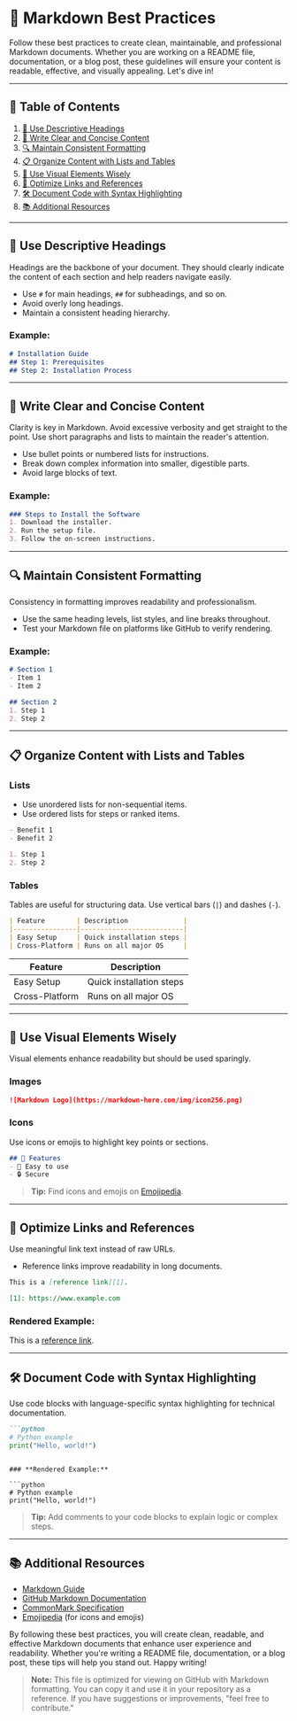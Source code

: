 # 🌟 **Markdown Best Practices**

Follow these best practices to create clean, maintainable, and professional Markdown documents. Whether you are working on a README file, documentation, or a blog post, these guidelines will ensure your content is readable, effective, and visually appealing. Let's dive in!

---

## 📑 **Table of Contents**

1. [🔖 Use Descriptive Headings](#-use-descriptive-headings)
2. [📝 Write Clear and Concise Content](#-write-clear-and-concise-content)
3. [🔍 Maintain Consistent Formatting](#-maintain-consistent-formatting)
4. [📋 Organize Content with Lists and Tables](#-organize-content-with-lists-and-tables)
5. [🎨 Use Visual Elements Wisely](#-use-visual-elements-wisely)
6. [🔗 Optimize Links and References](#-optimize-links-and-references)
7. [🛠️ Document Code with Syntax Highlighting](#%EF%B8%8F-document-code-with-syntax-highlighting)
8. [📚 Additional Resources](#-additional-resources)

---

## 🔖 **Use Descriptive Headings**

Headings are the backbone of your document. They should clearly indicate the content of each section and help readers navigate easily.

- Use `#` for main headings, `##` for subheadings, and so on.
- Avoid overly long headings.
- Maintain a consistent heading hierarchy.

### **Example:**

```markdown
# Installation Guide
## Step 1: Prerequisites
## Step 2: Installation Process
```

---

## 📝 **Write Clear and Concise Content**

Clarity is key in Markdown. Avoid excessive verbosity and get straight to the point. Use short paragraphs and lists to maintain the reader's attention.

- Use bullet points or numbered lists for instructions.
- Break down complex information into smaller, digestible parts.
- Avoid large blocks of text.

### **Example:**

```markdown
### Steps to Install the Software
1. Download the installer.
2. Run the setup file.
3. Follow the on-screen instructions.
```

---

## 🔍 **Maintain Consistent Formatting**

Consistency in formatting improves readability and professionalism.

- Use the same heading levels, list styles, and line breaks throughout.
- Test your Markdown file on platforms like GitHub to verify rendering.

### **Example:**

```markdown
# Section 1
- Item 1
- Item 2

## Section 2
1. Step 1
2. Step 2
```

---

## 📋 **Organize Content with Lists and Tables**

### **Lists**

- Use unordered lists for non-sequential items.
- Use ordered lists for steps or ranked items.

```markdown
- Benefit 1
- Benefit 2

1. Step 1
2. Step 2
```

### **Tables**

Tables are useful for structuring data. Use vertical bars (`|`) and dashes (`-`).

```markdown
| Feature        | Description              |
|----------------|--------------------------|
| Easy Setup     | Quick installation steps |
| Cross-Platform | Runs on all major OS     |
```

| Feature        | Description              |
|----------------|--------------------------|
| Easy Setup     | Quick installation steps |
| Cross-Platform | Runs on all major OS     |

---

## 🎨 **Use Visual Elements Wisely**

Visual elements enhance readability but should be used sparingly.

### **Images**

```markdown
![Markdown Logo](https://markdown-here.com/img/icon256.png)
```

### **Icons**

Use icons or emojis to highlight key points or sections.

```markdown
## 🚀 Features
- 🌟 Easy to use
- 🔒 Secure
```

> **Tip:** Find icons and emojis on [Emojipedia](https://emojipedia.org/).

---

## 🔗 **Optimize Links and References**

Use meaningful link text instead of raw URLs.

- Reference links improve readability in long documents.

```markdown
This is a [reference link][1].

[1]: https://www.example.com
```

### **Rendered Example:**

This is a [reference link][1].

[1]: https://www.example.com

---

## 🛠️ **Document Code with Syntax Highlighting**

Use code blocks with language-specific syntax highlighting for technical documentation.

```markdown
```python
# Python example
print("Hello, world!")
```
```

### **Rendered Example:**

```python
# Python example
print("Hello, world!")
```

> **Tip:** Add comments to your code blocks to explain logic or complex steps.

---

## 📚 **Additional Resources**

- [Markdown Guide](https://www.markdownguide.org)
- [GitHub Markdown Documentation](https://docs.github.com/en/github/writing-on-github)
- [CommonMark Specification](https://commonmark.org/)
- [Emojipedia](https://emojipedia.org/) (for icons and emojis)

By following these best practices, you will create clean, readable, and effective Markdown documents that enhance user experience and readability. Whether you're writing a README file, documentation, or a blog post, these tips will help you stand out. Happy writing!

> **Note:** This file is optimized for viewing on GitHub with Markdown formatting. You can copy it and use it in your repository as a reference. If you have suggestions or improvements, "feel free to contribute."

